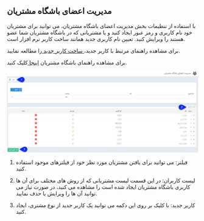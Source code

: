 ﻿## مدیریت اعضای باشگاه مشتریان


با استفاده از تنظیمات بخش مدیریت اعضای باشگاه مشتریان، می توانید برای مشتریان خود نام کاربری و رمز عبور ایجاد کنید و یا مشتریانی که در باشگاه مشتریان شما عضو هستند را ویرایش کنید.  تعیین نام کاربری جدید همانند ساخت کاربر نرم افزار است.

برای مشاهده راهنمای مرتبط با کاربر جدید،[ ساخت کاربر جدید ](file%3A%2F%2F%2FC%3A%5CUsers%5CH.abasi%5CDocuments%5CGitHub%5CPayamGostarDocs%5Chelp%202.5.4%5CSettings%5CManage-groups-and-users%5Cusers%5Cusers.md)را مطالعه نمایید. 

برای مشاهده راهنمای باشگاه مشتریان [اینجا ](file%3A%2F%2F%2FC%3A%5CUsers%5CH.abasi%5CDocuments%5CGitHub%5CPayamGostarDocs%5Chelp%202.5.4%5CSupplementary-modules%5Ccustomer-club%5Ccustomer-club.md)کلیک کنید.

![](Customersclubmanagement1.png)

1. فیلتر: می توانید برای یافتن مشتریان مورد نظر خود از فیلترهای موجود استفاده کنید.

2. لیست کاربران: در این قسمت لیست مشتریانی که از روش های مختلف برای آن ها کاربری باشگاه مشتریان ایجاد شده است را مشاهده می کنید، در صورت نیاز می توانید آن ها را ویرایش یا حذف نمایید.

3. کاربر جدید: با کلیک بر روی این دکمه می توانید یک کاربر جدید از نوع مشتری، ایجاد کنید.

